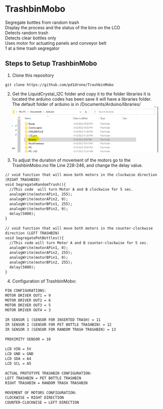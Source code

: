 # TrashbinMobo
Segregate bottles from random trash  
Display the process and the status of the bins on the LCD  
Detects random trash  
Detects clear bottles only  
Uses motor for actuating panels and conveyor belt  
1 at a time trash segregator  



## Steps to Setup TrashbinMobo
1. Clone this repository 
```
git clone https://github.com/pd1drone/TrashbinMobo
```
2. Get the LiquidCrystal_I2C folder and copy it to the folder libraries it is located the arduino codes has been save it will have a libraries folder. The default folder of arduino is in /Documents/Arduino/libraries/
![Libraries-Directory](Libraries-Directory.png)

3. To adjust the duration of movement of the motors go to the TrashbinMobo.ino file Line 228-246, and change the delay value.
```
// void function that will move both motors in the clockwise direction (RIGHT TRASHBIN)
void SegregateRandomTrash(){
  //This code  will turn Motor A and B clockwise for 5 sec.
  analogWrite(motorAPin1, 255);
  analogWrite(motorAPin2, 0);
  analogWrite(motorBPin1, 255);
  analogWrite(motorBPin2, 0);
  delay(5000); 
}

// void function that will move both motors in the counter-clockwise direction (LEFT TRASHBIN)
void SegregatePetBottles(){
  //This code will turn Motor A and B counter-clockwise for 5 sec.
  analogWrite(motorAPin1, 0);
  analogWrite(motorAPin2, 255);
  analogWrite(motorBPin1, 0);
  analogWrite(motorBPin2, 255);
  delay(5000);
}
```

4. Configuration of TrashbinMobo:
```
PIN CONFIGURATIONS:
MOTOR DRIVER OUT1 = 9
MOTOR DRIVER OUT2 = 6
MOTOR DRIVER OUT3 = 5
MOTOR DRIVER OUT4 = 3

IR SENSOR 1 (SENSOR FOR INSERTED TRASH) = 11 
IR SENSOR 2 (SENSOR FOR PET BOTTLE TRASHBIN) = 12
IR SENSOR 3 (SENSOR FOR RANDOM TRASH TRASHBIN) = 13

PROXIMITY SENSOR = 10

LCD VIN = 5V
LCD GND = GND
LCD SDA = A4
LCD SCL = A5

ACTUAL PROTOTYPE TRASHBIN CONFIGURATION:
LEFT TRASHBIN = PET BOTTLE TRASHBIN
RIGHT TRASHBIN = RANDOM TRASH TRASHBIN

MOVEMENT OF MOTORS CONFIGURATION:
CLOCKWISE = RIGHT DIRECTION
COUNTER-CLOCKWISE = LEFT DIRECTION
```
